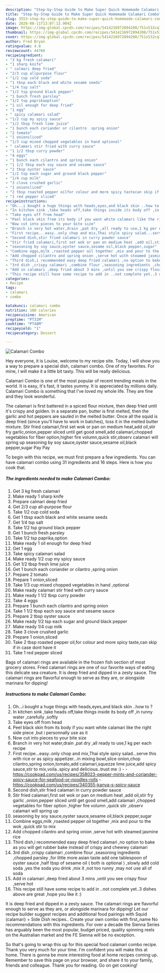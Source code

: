 ```yaml
---
description: "Step-by-Step Guide to Make Super Quick Homemade Calamari Combo"
title: "Step-by-Step Guide to Make Super Quick Homemade Calamari Combo"
slug: 3553-step-by-step-guide-to-make-super-quick-homemade-calamari-combo
date: 2020-08-11T13:07:13.904Z
image: https://img-global.cpcdn.com/recipes/5414216972894208/751x532cq70/calamari-combo-recipe-main-photo.jpg
thumbnail: https://img-global.cpcdn.com/recipes/5414216972894208/751x532cq70/calamari-combo-recipe-main-photo.jpg
cover: https://img-global.cpcdn.com/recipes/5414216972894208/751x532cq70/calamari-combo-recipe-main-photo.jpg
author: Fred Bryan
ratingvalue: 4.8
reviewcount: 44766
recipeingredient:
- "3 kg fresh calamari"
- "1 sharp knife"
- " calmari deep fried"
- "2/3 cup allpurpose flour"
- "1/2 cup cold soda"
- "1 tbsp each black and white sesame seeds"
- "1/4 tsp salt"
- "1/2 tsp ground black pepper"
- "1 bunch fresh parsley"
- "1/2 tsp paprikaoption"
- "1 oil enough for deep fried"
- "1 egg"
- " spicy calamari salad"
- "1/2 cup my spicy sauce"
- "1/2 tbsp fresh lime juice"
- "1 bunch each coriander or cilantro  spring onion"
- "2 tomato"
- "1 onionsliced"
- "1/3 cup mixed chopped vegetables in hand optional"
- " calamari stir fried with curry sauce"
- "1 1/2 tbsp curry powder"
- "4 eggs"
- "1 bunch each cilantro and spring onion"
- "1 1/2 tbsp each soy sauce and sesame sauce"
- "2 tbsp oyster sauce"
- "1/2 tsp each sugar and ground black pepper"
- "1/4 cup milk"
- "3 clove crushed garlic"
- "1 onionsliced"
- "2 tbsp roasted pepper oilfor colour and more spicy tastecan skip if in case dont have it"
- "1 red pepper sliced"
recipeinstructions:
- "Oh...i bought a huge things with heads,eyes,and black skin ..how to ?"
- "In kitchen sink ,take heads off,take things inside its body off ,in runny water ,carefully ,softly"
- "Take eyes off from head"
- "Peel black skin from its body if you want white calamari like the right side piece ,but i personnally use as it"
- "Now cut into pieces to your bite size"
- "Branch in very hot water,drain ,pat dry ,all ready to use,1 kg per each recipe"
- "First recipe...easy..only chop and mix,Thai style spicy salad...serve this with rice or as spicy appetizer...in mixing bowl,slice onion,chop cilantro,spring onion,tomato,add calamari,squezze lime juice,add spicy sauce,stir to mix,voila..spicy and delicious..trust me :)  https://cookpad.com/us/recipes/358023-pepper-mints-and-coriander-spicy-sauce-for-seafood-or-noodles-rolls https://cookpad.com/us/recipes/340355-kanya-s-spicy-sauce"
- "Second dish,stir fried calamari in curry powder sauce"
- "Stir fried calamari,first set wok or pan on medium heat ,add oil,stir fry garlic ,onion,pepper sliced until get good smell,add calamari ,chopped vegetables for fiber option ,higher fire volumn ,quick stir ,observ calamari will spring up"
- "seasoning by soy sauce,oyster sauce,sesame oil,black pepper,sugar"
- "Combine eggs,milk ,roasted pepper oil together ,mix and pour to the wok ,quick stir to mix"
- "Add chopped cilantro and spring onion ,serve hot with steamed jasmine rice"
- "Third dish,i recommended easy deep fried calamari ,no option to bake as you will get rubber bake instead of crispy and chewwy calamari"
- "3rd dish ,crispy calamari ,combine flour ,seasoning ingredients ,chopped parsley ,for little more asian taste add one tablespoon of oyster sauce ,half tbsp of sesame oil ( both is optional ) ,slowly add cold soda ,yes the soda you drink ,mix it ,not too runny ,may not use all of soda"
- "Add in calamari ,deep fried about 3 mins ,until you see crispy flour ,serve hot"
- "This recipe still have some recipe to add in ..not complete yet..3 dishes above are great ,hope you like it :)"
categories:
- Recipe
tags:
- calamari
- combo

katakunci: calamari combo 
nutrition: 160 calories
recipecuisine: American
preptime: "PT31M"
cooktime: "PT48M"
recipeyield: "1"
recipecategory: Dessert

---
```



![Calamari Combo](https://img-global.cpcdn.com/recipes/5414216972894208/751x532cq70/calamari-combo-recipe-main-photo.jpg)

Hey everyone, it is Louise, welcome to my recipe site. Today, I will show you a way to prepare a special dish, calamari combo. One of my favorites. For mine, I will make it a little bit tasty. This will be really delicious.

Calamari Combo is one of the most popular of recent trending meals in the world. It is easy, it's fast, it tastes yummy. It is appreciated by millions daily. Calamari Combo is something that I've loved my whole life. They are fine and they look wonderful.

The calamari is first battered in a spiced flour mixture, then deep fried until it&#39;s crispy and golden. In a separate pan, butter is first melted, then the garlic and hot peppers are sautèd in the melted butter. Once all the squid is deep fried (since you&#39;ll have to work in batches), toss it in the melted butter mixture. Stir fried calamari,first set wok or pan on medium heat,add oil,stir fry garlic,onion,pepper sliced until get good smell,add calamari,chopped vegetables for fiber option,higher fire volumn,quick stir,observ calamari will spring up seasoning by soy sauce,oyster sauce,sesame oil,black pepper,sugar Pay Pay


To begin with this recipe, we must first prepare a few ingredients. You can have calamari combo using 31 ingredients and 16 steps. Here is how you cook that.

<!--inarticleads1-->

##### The ingredients needed to make Calamari Combo:

1. Get 3 kg fresh calamari
1. Make ready 1 sharp knife
1. Prepare  calmari deep fried
1. Get 2/3 cup all-purpose flour
1. Take 1/2 cup cold soda
1. Get 1 tbsp each black and white sesame seeds
1. Get 1/4 tsp salt
1. Take 1/2 tsp ground black pepper
1. Get 1 bunch fresh parsley
1. Take 1/2 tsp paprika,option
1. Make ready 1 oil enough for deep fried
1. Get 1 egg
1. Take  spicy calamari salad
1. Make ready 1/2 cup my spicy sauce
1. Get 1/2 tbsp fresh lime juice
1. Get 1 bunch each coriander or cilantro  ,spring onion
1. Prepare 2 tomato
1. Prepare 1 onion,sliced
1. Take 1/3 cup mixed chopped vegetables in hand ,optional
1. Make ready  calamari stir fried with curry sauce
1. Make ready 1 1/2 tbsp curry powder
1. Take 4 eggs
1. Prepare 1 bunch each cilantro and spring onion
1. Take 1 1/2 tbsp each soy sauce and sesame sauce
1. Prepare 2 tbsp oyster sauce
1. Make ready 1/2 tsp each sugar and ground black pepper
1. Make ready 1/4 cup milk
1. Take 3 clove crushed garlic
1. Prepare 1 onion,sliced
1. Take 2 tbsp roasted pepper oil,for colour and more spicy taste,can skip if in case dont have it
1. Take 1 red pepper sliced


Bags of calamari rings are available in the frozen fish section of most grocery stores. Fried calamari rings are one of our favorite ways of eating this delicate sea creature. It is deep fried and dipped in a zesty sauce. The calamari rings are flavorful enough to serve as they are, or alongside marinara for dipping! 

<!--inarticleads2-->

##### Instructions to make Calamari Combo:

1. Oh...i bought a huge things with heads,eyes,and black skin ..how to ?
1. In kitchen sink ,take heads off,take things inside its body off ,in runny water ,carefully ,softly
1. Take eyes off from head
1. Peel black skin from its body if you want white calamari like the right side piece ,but i personnally use as it
1. Now cut into pieces to your bite size
1. Branch in very hot water,drain ,pat dry ,all ready to use,1 kg per each recipe
1. First recipe...easy..only chop and mix,Thai style spicy salad...serve this with rice or as spicy appetizer...in mixing bowl,slice onion,chop cilantro,spring onion,tomato,add calamari,squezze lime juice,add spicy sauce,stir to mix,voila..spicy and delicious..trust me :) -  - https://cookpad.com/us/recipes/358023-pepper-mints-and-coriander-spicy-sauce-for-seafood-or-noodles-rolls - https://cookpad.com/us/recipes/340355-kanya-s-spicy-sauce
1. Second dish,stir fried calamari in curry powder sauce
1. Stir fried calamari,first set wok or pan on medium heat ,add oil,stir fry garlic ,onion,pepper sliced until get good smell,add calamari ,chopped vegetables for fiber option ,higher fire volumn ,quick stir ,observ calamari will spring up
1. seasoning by soy sauce,oyster sauce,sesame oil,black pepper,sugar
1. Combine eggs,milk ,roasted pepper oil together ,mix and pour to the wok ,quick stir to mix
1. Add chopped cilantro and spring onion ,serve hot with steamed jasmine rice
1. Third dish,i recommended easy deep fried calamari ,no option to bake as you will get rubber bake instead of crispy and chewwy calamari
1. 3rd dish ,crispy calamari ,combine flour ,seasoning ingredients ,chopped parsley ,for little more asian taste add one tablespoon of oyster sauce ,half tbsp of sesame oil ( both is optional ) ,slowly add cold soda ,yes the soda you drink ,mix it ,not too runny ,may not use all of soda
1. Add in calamari ,deep fried about 3 mins ,until you see crispy flour ,serve hot
1. This recipe still have some recipe to add in ..not complete yet..3 dishes above are great ,hope you like it :)


It is deep fried and dipped in a zesty sauce. The calamari rings are flavorful enough to serve as they are, or alongside marinara for dipping! Let our recipe builder suggest recipes and additional food pairings with Squid (calamari) + Side Dish recipes.. Create your own combo with first_name No recommendations with this ingredients. For over a decade the Sienna Series has arguably been the most popular, budget priced, quality spinning reels on the Australian market and the FE Sienna will be no exception. 

So that's going to wrap this up for this special food calamari combo recipe. Thank you very much for your time. I'm confident you will make this at home. There is gonna be more interesting food at home recipes coming up. Remember to save this page on your browser, and share it to your family, friends and colleague. Thank you for reading. Go on get cooking!
